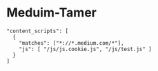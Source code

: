 # Meduim-Tamer



    "content_scripts": [
      {
        "matches": ["*://*.medium.com/*"],
        "js": [ "/js/js.cookie.js", "/js/test.js" ]
      }
    ]